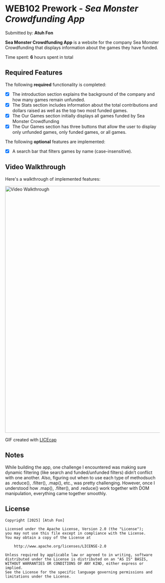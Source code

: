 # WEB102 Prework - *Sea Monster Crowdfunding App*

Submitted by: **Atuh Fon**

**Sea Monster Crowdfunding App** is a website for the company Sea Monster Crowdfunding that displays information about the games they have funded.

Time spent: **6** hours spent in total

## Required Features

The following **required** functionality is completed:

* [x] The introduction section explains the background of the company and how many games remain unfunded.
* [x] The Stats section includes information about the total contributions and dollars raised as well as the top two most funded games.
* [x] The Our Games section initially displays all games funded by Sea Monster Crowdfunding
* [x] The Our Games section has three buttons that allow the user to display only unfunded games, only funded games, or all games.

The following **optional** features are implemented:
* [x] A search bar that filters games by name (case-insensitive).

## Video Walkthrough

Here's a walkthrough of implemented features:

<img src="web102_prework.gif" title='Video Walkthrough' width='800px' alt='Video Walkthrough' />

GIF created with [LICEcap](https://www.cockos.com/licecap/)


## Notes

While building the app, one challenge I encountered was making sure dynamic filtering (like search and funded/unfunded filters) didn’t conflict with one another. Also, figuring out when to use each type of methodsuch as .reduce(), .filter(), .map(), etc., was pretty challenging. However, once I understood how .map(), .filter(), and .reduce() work together with DOM manipulation, everything came together smoothly.


## License

    Copyright [2025] [Atuh Fon]

    Licensed under the Apache License, Version 2.0 (the "License");
    you may not use this file except in compliance with the License.
    You may obtain a copy of the License at

        http://www.apache.org/licenses/LICENSE-2.0

    Unless required by applicable law or agreed to in writing, software
    distributed under the License is distributed on an "AS IS" BASIS,
    WITHOUT WARRANTIES OR CONDITIONS OF ANY KIND, either express or implied.
    See the License for the specific language governing permissions and
    limitations under the License.
